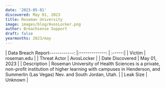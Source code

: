 ```yaml
---
date: '2023-05-01'
discovered: May 01, 2023
title: Roseman University
image: images/blog/AvosLocker.png
author: Breachsense Support
draft: false
yearmonths: 2023/may
---
```


| Data Breach Report------------:     |:-------------:    | :-----:|
| Victim      | roseman.edu      | 
| Threat Actor      | AvosLocker      | 
| Date Discovered      | May 01, 2023      | 
| Description      | Roseman University of Health Sciences is a private, non-profit institution of higher learning with campuses in Henderson, and Summerlin (Las Vegas) Nev. and South Jordan, Utah.      | 
| Leak Size      | Unknown      | 

